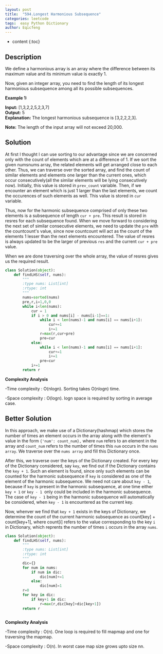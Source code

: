 ```yaml
---
layout: post
title:  "594.Longest Harmonious Subsequence"
categories: leetcode
tags:  easy Python Dictionary
author: Eqicfeng
---
```


* content
{:toc}

## Description

We define a harmonious array is an array where the difference between its maximum value and its minimum value is exactly 1.

Now, given an integer array, you need to find the length of its longest harmonious subsequence among all its possible subsequences.

**Example 1:**

**Input:** [1,3,2,2,5,2,3,7]  
**Output:** 5  
**Explanation:** The longest harmonious subsequence is [3,2,2,2,3].  

**Note:** The length of the input array will not exceed 20,000.

## Solution

At first I thought I can use sorting to our advantage since we are concerned only with the count of elements which are at a difference of 1. If we sort the given numsnums array, the related elements will get arranged close to each other. Thus, we can traverse over the sorted array, and find the count of similar elements and elements one larger than the current ones, which occur consecutively(all the similar elements will be lying consecutively now). Initially, this value is stored in `prev_count` variable. Then, if we encounter an element which is just 1 larger than the last elements, we count the occurences of such elements as well. This value is stored in `cur` variable.

Thus, now for the harmonic subsequence comprised of only these two elements is a subsequence of length `cur + pre`. This result is stored in resres for each subsequence found. When we move forward to considering the next set of similar consecutive elements, we need to update the `pre` with the countcount's value, since now countcount will act as the count of the elements 1 lesser than the next elements encountered. The value of resres is always updated to be the larger of previous `res` and the current `cur + pre` value.

When we are done traversing over the whole array, the value of resres gives us the required result.

```python
class Solution(object):
    def findLHS(self, nums):
        """
        :type nums: List[int]
        :rtype: int
        """
        nums=sorted(nums)
        pre,r,i=1,0,0
        while i<len(nums):
            cur = 1
            if i > 0 and nums[i] - nums[i-1]==1:
                while i < len(nums)-1 and nums[i] == nums[i+1]:
                    cur+=1
                    i+=1
                r=max(r,cur+pre)
                pre=cur
            else:
                while i < len(nums)-1 and nums[i] == nums[i+1]:
                    cur+=1
                    i+=1
                pre=cur
            i+=1
        return r      
```

**Complexity Analysis**

-Time complexity : O(nlogn). Sorting takes O(nlogn) time.

-Space complexity : O(logn). logn space is required by sorting in average case.

## Better Solution

In this approach, we make use of a Dictionary(hashmap) which stores the number of times an element occurs in the array along with the element's value in the form `{'num': count_num},` where `num` refers to an element in the array and `count_num` refers to the number of times this `num` occurs in the `nums array`. We traverse over the `nums array` and fill this Dictionary once.

After this, we traverse over the keys of the Dictionary created. For every key of the Dictionary considered, say `key`, we find out if the Dictionary contains the `key + 1`. Such an element is found, since only such elements can be counted for the harmonic subsequence if `key` is considered as one of the element of the harmonic subsequence. We need not care about `key - 1`, because if `key` is present in the harmonic subsequence, at one time either `key + 1` or `key - 1 `only could be included in the harmonic subsequence. The case of `key - 1` being in the harmonic subsequence will automatically be considered, when `key - 1` is encountered as the current key.

Now, whenver we find that `key + 1` exists in the keys of Dictionary, we determine the count of the current harmonic subsequence as count[key] + count[key+1], where count[i] refers to the value corresponding to the key `i` in Dictionary, which reprents the number of times `i` occurs in the array `nums`.

```python
class Solution(object):
    def findLHS(self, nums):
        """
        :type nums: List[int]
        :rtype: int
        """
        dic={}
        for num in nums:
            if num in dic:
                dic[num]+=1
            else:
                dic[num]=1
        r=0
        for key in dic:
            if key+1 in dic:
                r=max(r,dic[key]+dic[key+1])
        return r
            
```

**Complexity Analysis**

-Time complexity : O(n). One loop is required to fill mapmap and one for traversing the mapmap.

-Space complexity : O(n). In worst case map size grows upto size nn.


    
	

 


